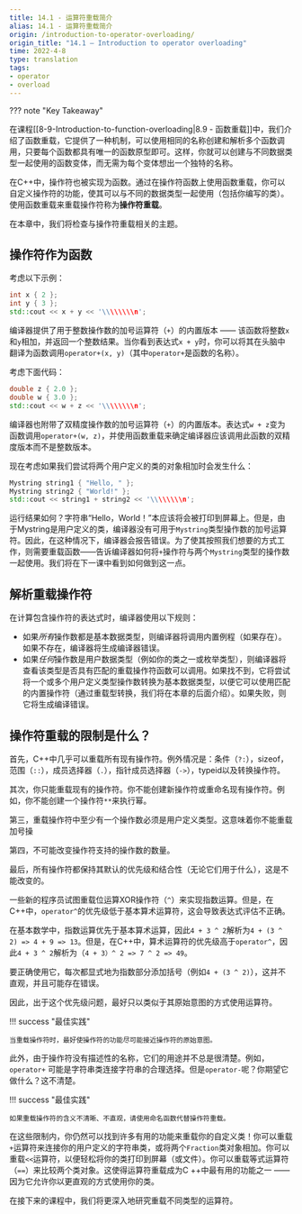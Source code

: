 ```yaml
---
title: 14.1 - 运算符重载简介
alias: 14.1 - 运算符重载简介
origin: /introduction-to-operator-overloading/
origin_title: "14.1 — Introduction to operator overloading"
time: 2022-4-8
type: translation
tags:
- operator
- overload
---
```


??? note "Key Takeaway"
	

在课程[[8-9-Introduction-to-function-overloading|8.9 - 函数重载]]中，我们介绍了函数重载，它提供了一种机制，可以使用相同的名称创建和解析多个函数调用，只要每个函数都具有唯一的函数原型即可。这样，你就可以创建与不同数据类型一起使用的函数变体，而无需为每个变体想出一个独特的名称。

在C++中，操作符也被实现为函数。通过在操作符函数上使用函数重载，你可以自定义操作符的功能，使其可以与不同的数据类型一起使用（包括你编写的类）。使用函数重载来重载操作符称为**操作符重载**。

在本章中，我们将检查与操作符重载相关的主题。

## 操作符作为函数

考虑以下示例：

```cpp
int x { 2 };
int y { 3 };
std::cout << x + y << '\\\\\\\\n';
```

编译器提供了用于整数操作数的加号运算符（`+`）的内置版本 —— 该函数将整数`x`和`y`相加，并返回一个整数结果。当你看到表达式`x + y`时，你可以将其在头脑中翻译为函数调用`operator+(x, y)`（其中`operator+`是函数的名称）。

考虑下面代码：

```cpp
double z { 2.0 };
double w { 3.0 };
std::cout << w + z << '\\\\\\\\n';

```

编译器也附带了双精度操作数的加号运算符（`+`）的内置版本。表达式`w + z`变为函数调用`operator+(w, z)`，并使用函数重载来确定编译器应该调用此函数的双精度版本而不是整数版本。

现在考虑如果我们尝试将两个用户定义的类的对象相加时会发生什么：

```cpp
Mystring string1 { "Hello, " };
Mystring string2 { "World!" };
std::cout << string1 + string2 << '\\\\\\\\n';
```



运行结果如何？字符串“Hello，World！”本应该将会被打印到屏幕上。但是，由于Mystring是用户定义的类，编译器没有可用于`Mystring`类型操作数的加号运算符。因此，在这种情况下，编译器会报告错误。为了使其按照我们想要的方式工作，则需要重载函数——告诉编译器如何将`+`操作符与两个`Mystring`类型的操作数一起使用。我们将在下一课中看到如何做到这一点。

## 解析重载操作符

在计算包含操作符的表达式时，编译器使用以下规则：

-   如果*所有*操作数都是基本数据类型，则编译器将调用内置例程（如果存在）。如果不存在，编译器将生成编译器错误。
-   如果*任何*操作数是用户数据类型（例如你的类之一或枚举类型），则编译器将查看该类型是否具有匹配的重载操作符函数可以调用。如果找不到，它将尝试将一个或多个用户定义类型操作数转换为基本数据类型，以便它可以使用匹配的内置操作符（通过重载型转换，我们将在本章的后面介绍）。如果失败，则它将生成编译错误。

## 操作符重载的限制是什么？

首先，C++中几乎可以重载所有现有操作符。例外情况是：条件（`?:`），sizeof，范围（`::`），成员选择器（`.`），指针成员选择器（`->`），typeid以及转换操作符。

其次，你只能重载现有的操作符。你不能创建新操作符或重命名现有操作符。例如，你不能创建一个操作符`**`来执行幂。

第三，重载操作符中至少有一个操作数必须是用户定义类型。这意味着你不能重载加号操

第四，不可能改变操作符支持的操作数的数量。

最后，所有操作符都保持其默认的优先级和结合性（无论它们用于什么），这是不能改变的。

一些新的程序员试图重载位运算XOR操作符（`^`）来实现指数运算。但是，在C++中，`operator^`的优先级低于基本算术运算符，这会导致表达式评估不正确。

在基本数学中，指数运算优先于基本算术运算，因此`4 + 3 ^ 2`解析为`4 + (3 ^ 2) => 4 + 9 => 13`。但是，在C++中，算术运算符的优先级高于`operator^`，因此`4 + 3 ^ 2`解析为（`4 + 3）^ 2 => 7 ^ 2 => 49`。

要正确使用它，每次都显式地为指数部分添加括号（例如`4 + (3 ^ 2)`），这并不直观，并且可能存在错误。

因此，出于这个优先级问题，最好只以类似于其原始意图的方式使用运算符。


!!! success "最佳实践"

	当重载操作符时，最好使操作符的功能尽可能接近操作符的原始意图。


此外，由于操作符没有描述性的名称，它们的用途并不总是很清楚。例如，`operator+` 可能是字符串类连接字符串的合理选择。但是`operator-`呢？你期望它做什么？这不清楚。

!!! success "最佳实践"

	如果重载操作符的含义不清晰、不直观，请使用命名函数代替操作符重载。

在这些限制内，你仍然可以找到许多有用的功能来重载你的自定义类！你可以重载`+`运算符来连接你的用户定义的字符串类，或将两个`Fraction`类对象相加。你可以重载`<<`运算符，以便轻松将你的类打印到屏幕（或文件）。你可以重载等式运算符（`==`）来比较两个类对象。这使得运算符重载成为C ++中最有用的功能之一 —— 因为它允许你以更直观的方式使用你的类。

在接下来的课程中，我们将更深入地研究重载不同类型的运算符。

